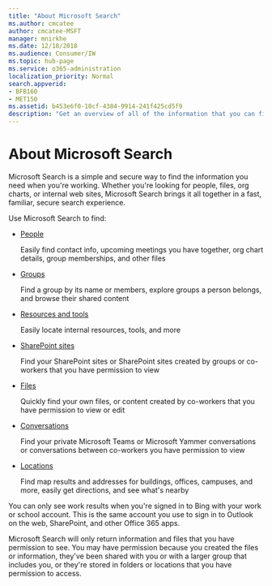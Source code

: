 ```yaml
---
title: "About Microsoft Search"
ms.author: cmcatee
author: cmcatee-MSFT
manager: mnirkhe
ms.date: 12/18/2018
ms.audience: Consumer/IW
ms.topic: hub-page
ms.service: o365-administration
localization_priority: Normal
search.appverid:
- BFB160
- MET150
ms.assetid: b453e6f0-10cf-4384-9914-241f425cd5f9
description: "Get an overview of all of the information that you can find when you use Microsoft Search"
---
```


# About Microsoft Search

Microsoft Search is a simple and secure way to find the information you need when you're working. Whether you're looking for people, files, org charts, or internal web sites, Microsoft Search brings it all together in a fast, familiar, secure search experience.
  
Use Microsoft Search to find:
  
- [People](find-people-and-groups.md)
    
    Easily find contact info, upcoming meetings you have together, org chart details, group memberships, and other files
    
- [Groups](find-people-and-groups.md)
    
    Find a group by its name or members, explore groups a person belongs, and browse their shared content
    
- [Resources and tools](find-resources-tools-and-more.md)
    
    Easily locate internal resources, tools, and more
    
- [SharePoint sites](find-sharepoint-sites.md)
    
    Find your SharePoint sites or SharePoint sites created by groups or co-workers that you have permission to view
    
- [Files](find-files.md)
    
    Quickly find your own files, or content created by co-workers that you have permission to view or edit
    
- [Conversations](find-conversations.md)
    
    Find your private Microsoft Teams or Microsoft Yammer conversations or conversations between co-workers you have permission to view
    
- [Locations](find-locations.md)
    
    Find map results and addresses for buildings, offices, campuses, and more, easily get directions, and see what's nearby    
    
You can only see work results when you're signed in to Bing with your work or school account. This is the same account you use to sign in to Outlook on the web, SharePoint, and other Office 365 apps. 
  
Microsoft Search will only return information and files that you have permission to see. You may have permission because you created the files or information, they've been shared with you or with a larger group that includes you, or they're stored in folders or locations that you have permission to access.

  

